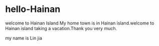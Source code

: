 # hello-Hainan
welcome to Hainan Island
My home town is in Hainan island.welcome to Hainan island taking a vacation.Thank you very much.

my name is Lin jia
